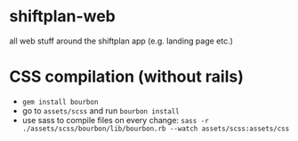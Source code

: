 shiftplan-web
=============

all web stuff around the shiftplan app (e.g. landing page etc.)


CSS compilation (without rails)
===============================

* `gem install bourbon`
* go to `assets/scss` and run `bourbon install`
* use sass to compile files on every change: `sass -r ./assets/scss/bourbon/lib/bourbon.rb --watch assets/scss:assets/css`